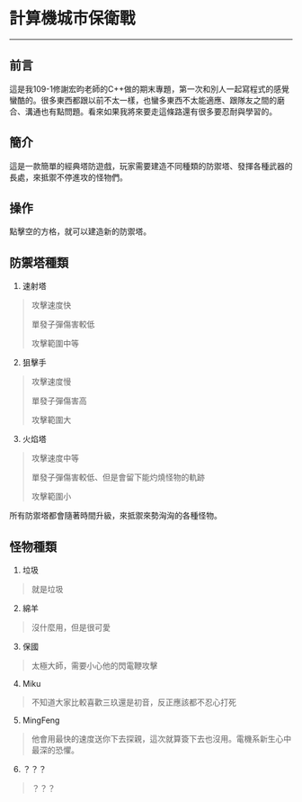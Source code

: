 # 計算機城市保衛戰

---
## 前言
這是我109-1修謝宏昀老師的C++做的期末專題，第一次和別人一起寫程式的感覺蠻酷的。很多東西都跟以前不太一樣，也蠻多東西不太能適應、跟隊友之間的磨合、溝通也有點問題。看來如果我將來要走這條路還有很多要忍耐與學習的。

## 簡介
這是一款簡單的經典塔防遊戲，玩家需要建造不同種類的防禦塔、發揮各種武器的長處，來抵禦不停進攻的怪物們。

## 操作
點擊空的方格，就可以建造新的防禦塔。

## 防禦塔種類
 1. 速射塔
 > 攻擊速度快
 >
 > 單發子彈傷害較低
 >
 > 攻擊範圍中等

 2. 狙擊手
 > 攻擊速度慢
 >
 > 單發子彈傷害高
 >
 > 攻擊範圍大

 3. 火焰塔
 > 攻擊速度中等
 >
 > 單發子彈傷害較低、但是會留下能灼燒怪物的軌跡
 >
 > 攻擊範圍小

 所有防禦塔都會隨著時間升級，來抵禦來勢洶洶的各種怪物。

 ## 怪物種類

 1. 垃圾
 > 就是垃圾

 2. 綿羊
 > 沒什麼用，但是很可愛

 3. 保國
 >太極大師，需要小心他的閃電鞭攻擊

 4. Miku
 >不知道大家比較喜歡三玖還是初音，反正應該都不忍心打死

 5. MingFeng
 > 他會用最快的速度送你下去探親，這次就算簽下去也沒用。電機系新生心中最深的恐懼。

 6. ？？？
 > ？？？
